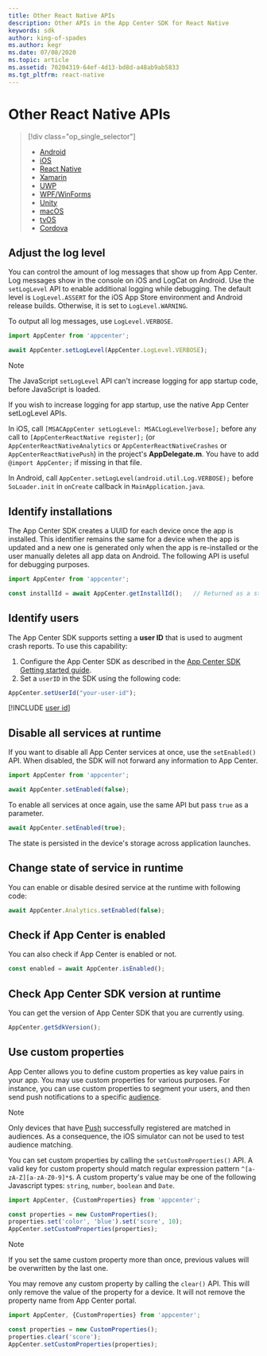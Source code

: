 ```yaml
---
title: Other React Native APIs
description: Other APIs in the App Center SDK for React Native
keywords: sdk
author: king-of-spades
ms.author: kegr
ms.date: 07/08/2020
ms.topic: article
ms.assetid: 70204319-64ef-4d13-bd8d-a48ab9ab5833
ms.tgt_pltfrm: react-native
---
```


# Other React Native APIs

> [!div  class="op_single_selector"]
> * [Android](android.md)
> * [iOS](ios.md)
> * [React Native](react-native.md)
> * [Xamarin](xamarin.md)
> * [UWP](uwp.md)
> * [WPF/WinForms](wpf-winforms.md)
> * [Unity](unity.md)
> * [macOS](macos.md)
> * [tvOS](tvos.md)
> * [Cordova](cordova.md)

## Adjust the log level

You can control the amount of log messages that show up from App Center. Log messages show in the console on iOS and LogCat on Android. Use the `setLogLevel` API to enable additional logging while debugging. The default level is `LogLevel.ASSERT` for the iOS App Store environment and Android release builds. Otherwise, it is set to `LogLevel.WARNING`.

To output all log messages, use `LogLevel.VERBOSE`.

```javascript
import AppCenter from 'appcenter';

await AppCenter.setLogLevel(AppCenter.LogLevel.VERBOSE);
```

> [!NOTE]
> The JavaScript `setLogLevel` API can't increase logging for app startup code, before JavaScript is loaded.
> 
> If you wish to increase logging for app startup, use the native App Center setLogLevel APIs.
> 
> In iOS, call `[MSACAppCenter setLogLevel: MSACLogLevelVerbose];` before any call to `[AppCenterReactNative register];` (or `AppCenterReactNativeAnalytics` or `AppCenterReactNativeCrashes` or `AppCenterReactNativePush`) in the project's **AppDelegate.m**. You have to add `@import AppCenter;` if missing in that file.
> 
> In Android, call `AppCenter.setLogLevel(android.util.Log.VERBOSE);` before `SoLoader.init` in `onCreate` callback in `MainApplication.java`.

## Identify installations

The App Center SDK creates a UUID for each device once the app is installed. This identifier remains the same for a device when the app is updated and a new one is generated only when the app is re-installed or the user manually deletes all app data on Android. The following API is useful for debugging purposes.

```javascript
import AppCenter from 'appcenter';

const installId = await AppCenter.getInstallId();   // Returned as a string
```

## Identify users

The App Center SDK supports setting a **user ID** that is used to augment crash reports. To use this capability:

1. Configure the App Center SDK as described in the [App Center SDK Getting started guide](~/sdk/getting-started/react-native.md).
2. Set a `userID` in the SDK using the following code:

```javascript
AppCenter.setUserId("your-user-id");
```

[!INCLUDE [user id](includes/user-id.md)]

## Disable all services at runtime

If you want to disable all App Center services at once, use the `setEnabled()` API. When disabled, the SDK will not forward any information to App Center.

```javascript
import AppCenter from 'appcenter';

await AppCenter.setEnabled(false);
```

To enable all services at once again, use the same API but pass `true` as a parameter.

```javascript
await AppCenter.setEnabled(true);
```

The state is persisted in the device's storage across application launches.

## Change state of service in runtime

You can enable or disable desired service at the runtime with following code:

```javascript
await AppCenter.Analytics.setEnabled(false);
```

## Check if App Center is enabled

You can also check if App Center is enabled or not.

```javascript
const enabled = await AppCenter.isEnabled();
```

## Check App Center SDK version at runtime
 
You can get the version of App Center SDK that you are currently using.
 
```javascript
AppCenter.getSdkVersion();
```

## Use custom properties

App Center allows you to define custom properties as key value pairs in your app. You may use custom properties for various purposes. For instance, you can use custom properties to segment your users, and then send push notifications to a specific [audience](~/push/send-notification.md#audiences).

> [!NOTE]
> Only devices that have [Push](../push/react-native-ios.md) successfully registered are matched in audiences.
> As a consequence, the iOS simulator can not be used to test audience matching.

You can set custom properties by calling the `setCustomProperties()` API. A valid key for custom property should match regular expression pattern `^[a-zA-Z][a-zA-Z0-9]*$`. A custom property's value may be one of the following Javascript types: `string`, `number`, `boolean` and `Date`. 

```javascript
import AppCenter, {CustomProperties} from 'appcenter';

const properties = new CustomProperties();
properties.set('color', 'blue').set('score', 10);
AppCenter.setCustomProperties(properties);
```

> [!NOTE]
> If you set the same custom property more than once, previous values will be overwritten by the last one.

You may remove any custom property by calling the `clear()` API. This will only remove the value of the property for a device. It will not remove the property name from App Center portal.

```javascript
import AppCenter, {CustomProperties} from 'appcenter';

const properties = new CustomProperties();
properties.clear('score');
AppCenter.setCustomProperties(properties);
```
